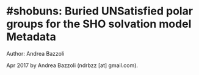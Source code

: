 #shobuns: Buried UNSatisfied polar groups
for the SHO solvation model
Metadata
========

Author: Andrea Bazzoli

Apr 2017 by Andrea Bazzoli (ndrbzz [at] gmail.com).